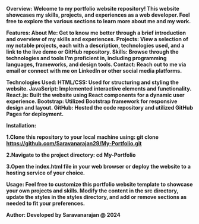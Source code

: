 <b>Overview:<b>
Welcome to my portfolio website repository! This website showcases my skills, projects, and experiences as a web developer. Feel free to explore the various sections to learn more about me and my work.

Features:
About Me: Get to know me better through a brief introduction and overview of my skills and experiences.
Projects: View a selection of my notable projects, each with a description, technologies used, and a link to the live demo or GitHub repository.
Skills: Browse through the technologies and tools I'm proficient in, including programming languages, frameworks, and design tools.
Contact: Reach out to me via email or connect with me on LinkedIn or other social media platforms.

Technologies Used:
HTML/CSS: Used for structuring and styling the website.
JavaScript: Implemented interactive elements and functionality.
React.js: Built the website using React components for a dynamic user experience.
Bootstrap: Utilized Bootstrap framework for responsive design and layout.
GitHub: Hosted the code repository and utilized GitHub Pages for deployment.

Installation:

1.Clone this repository to your local machine using:
git clone https://github.com/Saravanarajan29/My-Portfolio.git

2.Navigate to the project directory:
cd My-Portfolio

3.Open the index.html file in your web browser or deploy the website to a hosting service of your choice.

Usage:
Feel free to customize this portfolio website template to showcase your own projects and skills. Modify the content in the src directory, update the styles in the styles directory, and add or remove sections as needed to fit your preferences.

Author:
Developed by Saravanarajan @ 2024
